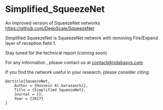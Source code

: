 # Simplified_SqueezeNet

An improved version of SqueezeNet networks https://github.com/DeepScale/SqueezeNet

Simplified SqueezeNet is SqueezeNet network with removing Fire/Expand layer of reception field 1.

Stay tuned for the technical report (coming soon)

For any information , please contact us at contact@nidabasys.com


If you find the network useful in your research, please consider citing:

    @article{SqueezeNet,
        Author = {Hussein Al-barazanchi},
        Title = {Simplified SqueezeNet},
        Journal = {},
        Year = {2017}
    }
